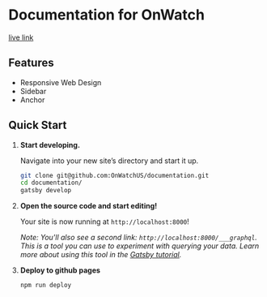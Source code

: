 # Documentation for OnWatch

[live link](https://onwatchus.github.io/documentation/)

## Features
* Responsive Web Design
* Sidebar
* Anchor

## Quick Start

1.  **Start developing.**

    Navigate into your new site’s directory and start it up.

    ```sh
    git clone git@github.com:OnWatchUS/documentation.git
    cd documentation/
    gatsby develop
    ```

2.  **Open the source code and start editing!**

    Your site is now running at `http://localhost:8000`!

    *Note: You'll also see a second link: `http://localhost:8000/___graphql`. This is a tool you can use to experiment with querying your data. Learn more about using this tool in the [Gatsby tutorial](https://www.gatsbyjs.org/tutorial/part-five/#introducing-graphiql).*

3.  **Deploy to github pages**

    ```sh
    npm run deploy
    ```
